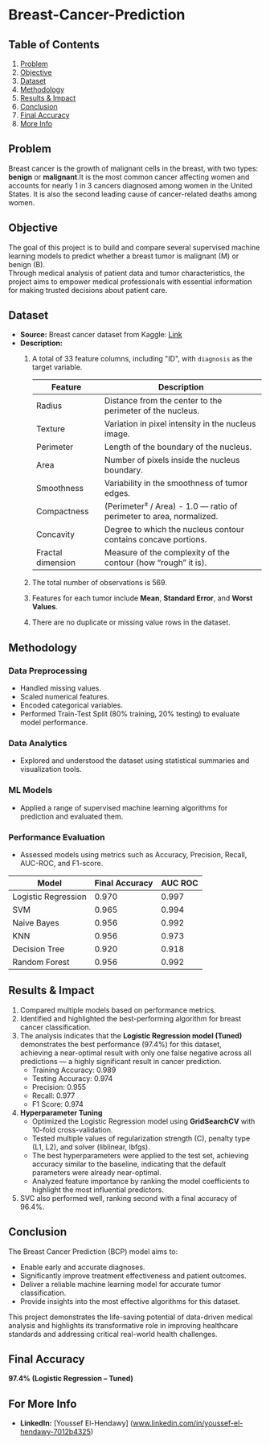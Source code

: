 # Breast-Cancer-Prediction

## Table of Contents
1. [Problem](#problem)
2. [Objective](#objective)
3. [Dataset](#dataset)
4. [Methodology](#methodology)
5. [Results & Impact](#results--impact)
6. [Conclusion](#conclusion)
7. [Final Accuracy](#final-accuracy)
8. [More Info](#for-more-info)
    
## **Problem**
Breast cancer is the growth of malignant cells in the breast, with two types: **benign** or **malignant**.It is the most common cancer affecting women and accounts for nearly 1 in 3 cancers diagnosed among women in the United States. It is also the second leading cause of cancer-related deaths among women.

## **Objective**
The goal of this project is to build and compare several supervised machine learning models to predict whether a breast tumor is malignant (M) or benign (B).  
Through medical analysis of patient data and tumor characteristics, the project aims to empower medical professionals with essential information for making trusted decisions about patient care.

## **Dataset**
- **Source:** Breast cancer dataset from Kaggle: [Link](https://www.kaggle.com/datasets/yasserh/breast-cancer-dataset)
- **Description:**
  1. A total of 33 feature columns, including "ID", with `diagnosis` as the target variable.
     
     | Feature | Description |
     |---------|-------------|
     | Radius | Distance from the center to the perimeter of the nucleus. |
     | Texture | Variation in pixel intensity in the nucleus image. |
     | Perimeter | Length of the boundary of the nucleus. |
     | Area | Number of pixels inside the nucleus boundary. |
     | Smoothness | Variability in the smoothness of tumor edges. |
     | Compactness | (Perimeter² / Area) - 1.0 — ratio of perimeter to area, normalized. |
     | Concavity | Degree to which the nucleus contour contains concave portions. |
     | Fractal dimension | Measure of the complexity of the contour (how “rough” it is). |
  2. The total number of observations is 569.
  3. Features for each tumor include **Mean**, **Standard Error**, and **Worst Values**.
  4. There are no duplicate or missing value rows in the dataset.

## **Methodology**
### **Data Preprocessing**
- Handled missing values.
- Scaled numerical features.
- Encoded categorical variables.
- Performed Train-Test Split (80% training, 20% testing) to evaluate model performance.

### **Data Analytics**
- Explored and understood the dataset using statistical summaries and visualization tools.

### **ML Models**
- Applied a range of supervised machine learning algorithms for prediction and evaluated them.

### **Performance Evaluation**
- Assessed models using metrics such as Accuracy, Precision, Recall, AUC-ROC, and F1-score.

| Model | Final Accuracy | AUC ROC |
|-------|----------------|---------|
| Logistic Regression | 0.970 | 0.997 |
| SVM | 0.965 | 0.994 |
| Naive Bayes | 0.956 | 0.992 |
| KNN | 0.956 | 0.973 |
| Decision Tree | 0.920 | 0.918 |
| Random Forest | 0.956 | 0.992 |

## **Results & Impact**
1. Compared multiple models based on performance metrics.
2. Identified and highlighted the best-performing algorithm for breast cancer classification.
3. The analysis indicates that the **Logistic Regression model (Tuned)** demonstrates the best performance (97.4%) for this dataset,  
   achieving a near-optimal result with only one false negative across all predictions — a highly significant result in cancer prediction.
   - Training Accuracy: 0.989
   - Testing Accuracy: 0.974
   - Precision: 0.955
   - Recall: 0.977
   - F1 Score: 0.974
4. **Hyperparameter Tuning**  
   - Optimized the Logistic Regression model using **GridSearchCV** with 10-fold cross-validation.  
   - Tested multiple values of regularization strength (C), penalty type (L1, L2), and solver (liblinear, lbfgs).  
   - The best hyperparameters were applied to the test set, achieving accuracy similar to the baseline, indicating that the default parameters were already near-optimal.  
   - Analyzed feature importance by ranking the model coefficients to highlight the most influential predictors.
5. SVC also performed well, ranking second with a final accuracy of 96.4%.

## **Conclusion**
The Breast Cancer Prediction (BCP) model aims to:
- Enable early and accurate diagnoses.
- Significantly improve treatment effectiveness and patient outcomes.
- Deliver a reliable machine learning model for accurate tumor classification.
- Provide insights into the most effective algorithms for this dataset.
  
This project demonstrates the life-saving potential of data-driven medical analysis and highlights its transformative role in improving healthcare standards and addressing critical real-world health challenges.

## **Final Accuracy**
**97.4% (Logistic Regression – Tuned)**

## **For More Info**
- **LinkedIn:** [Youssef El-Hendawy] (www.linkedin.com/in/youssef-el-hendawy-7012b4325)
